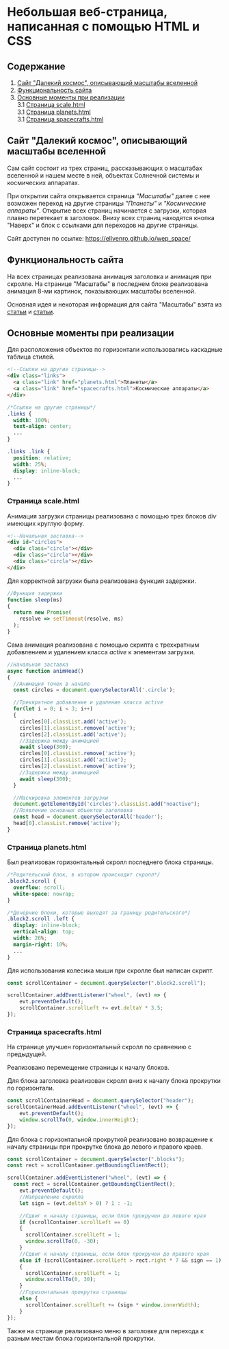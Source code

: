 # Небольшая веб-страница, написанная с помощью HTML и CSS

## Содержание

1. [Сайт "Далекий космос", описывающий масштабы вселенной](#сайт)
2. [Функциональность сайта](#функциональность)
3. [Основные моменты при реализации](#реализация)  
    3.1 [Страница scale.html](#scale)  
    3.1 [Страница planets.html](#planets)  
    3.1 [Страница spacecrafts.html](#spacecrafts)

<a name="сайт"></a>
## Сайт "Далекий космос", описывающий масштабы вселенной

Сам сайт состоит из трех страниц, рассказывающих о масштабах вселенной и нашем месте в ней, объектах Солнечной системы и космических аппаратах.

При открытии сайта открывается страница _"Масштабы"_ далее с нее возможен переход на другие страницы _"Планеты"_ и _"Космические аппараты"_. Открытие всех страниц начинается с загрузки, которая плавно перетекает в заголовок. Внизу всех страниц находятся кнопка "Наверх" и блок с ссылками для переходов на другие страницы.

Сайт доступен по ссылке: https://ellvenro.github.io/wep_space/

<a name="функциональность"></a>
## Функциональность сайта

На всех страницах реализована анимация заголовка и анимация при скролле. На странице "Масштабы" в последнем блоке реализована анимация 8-ми картинок, показывающих масштабы вселенной.

Основная идея и некоторая информация для сайта "Масштабы" взята из [статьи](https://zen.yandex.ru/media/id/61118a9e252a7425afc22df9/razmery-nashei-zemli-k-masshtabam-vselennoi-6117e93c74a4fa1687d0764e) и [статьи](https://mrvorchun.livejournal.com/3123909.html?noscroll).

<a name="реализация"></a>
## Основные моменты при реализации

Для расположения объектов по горизонтали использовались каскадные таблица стилей.

```html
<!--Ссылки на другие страницы-->
<div class="links">
  <a class="link" href="planets.html">Планеты</a>
  <a class="link" href="spacecrafts.html">Космические аппараты</a>
</div>
```

```CSS
/*Ссылки на другие страницы*/
.links {
  width: 100%;
  text-align: center;
  ...
}

.links .link {
  position: relative;
  width: 25%;
  display: inline-block;
  ...
}
```

<a name="scale"></a>
### Страница scale.html

Анимация загрузки страницы реализована с помощью трех блоков _div_ имеющих круглую форму.

```html
<!--Начальная заставка-->
<div id="circles">
  <div class="circle"></div>
  <div class="circle"></div>
  <div class="circle"></div>
</div>
```

Для корректной загрузки была реализована функция задержки.

```js
//Функция задержки
function sleep(ms)
{
  return new Promise(
    resolve => setTimeout(resolve, ms)
  );
}
```

Сама анимация реализована с помощью скрипта с трехкратным добавлением и удалением класса _active_ к элементам загрузки.

```js
//Начальная заставка
async function animHead()
{
  //Анимация точек в начале
  const circles = document.querySelectorAll('.circle');

  //Трехкратное добавление и удаление класса active
  for(let i = 0; i < 3; i++)
  {
    circles[0].classList.add('active');
    circles[1].classList.remove('active');
    circles[2].classList.add('active');
    //Задержка между анимацией
    await sleep(300);
    circles[0].classList.remove('active');
    circles[1].classList.add('active');
    circles[2].classList.remove('active');
    //Задержка между анимацией
    await sleep(300);
  }

  //Маскировка элементов загрузки
  document.getElementById('circles').classList.add("noactive");
  //Появление основных объектов заголовка
  const head = document.querySelectorAll('header');
  head[0].classList.remove('active');
}
```

<a name="planets"></a>
### Страница planets.html

Был реализован горизонтальный скролл последнего блока страницы.

```CSS
/*Родительский блок, в котором происходит скролл*/
.block2.scroll {
  overflow: scroll;
  white-space: nowrap;
}

/*Дочерние блоки, которые выходят за границу родительского*/
.block2.scroll .left {
  display: inline-block;
  vertical-align: top;
  width: 26%;
  margin-right: 10%;
  ...
}
```

Для использования колесика мыши при скролле был написан скрипт.

```js
const scrollContainer = document.querySelector(".block2.scroll");

scrollContainer.addEventListener("wheel", (evt) => {
    evt.preventDefault();
    scrollContainer.scrollLeft += evt.deltaY * 3.5;
});
```

<a name="spacecrafts"></a>
### Страница spacecrafts.html

На странице улучшен горизонтальный скролл по сравнению с предыдущей.

Реализовано перемещение страницы к началу блоков.

Для блока заголовка реализован скролл вниз к началу блока прокрутки по горизонтали.

```js
const scrollContainerHead = document.querySelector("header");
scrollContainerHead.addEventListener("wheel", (evt) => {
    evt.preventDefault();
    window.scrollTo(0, window.innerHeight);
});
```

Для блока с горизонтальной прокруткой реализовано возвращение к началу страницы при прокрутке блока до левого и правого краев.

```js
const scrollContainer = document.querySelector(".blocks");
const rect = scrollContainer.getBoundingClientRect();

scrollContainer.addEventListener("wheel", (evt) => {
  const rect = scrollContainer.getBoundingClientRect();
    evt.preventDefault();
    //Направление скролла
    let sign = (evt.deltaY > 0) ? 1 : -1;

    //Сдвиг к началу страницы, если блок прокручен до левого края
    if (scrollContainer.scrollLeft == 0)
    {
      scrollContainer.scrollLeft = 1;
      window.scrollTo(0, -30);
    }
    //Сдвиг к началу страницы, если блок прокручен до правого края
    else if (scrollContainer.scrollLeft > rect.right * 7 && sign == 1)
    {
      scrollContainer.scrollLeft = 1;
      window.scrollTo(0, 30);
    }
    //Горизонтальная прокрутка страницы
    else {
      scrollContainer.scrollLeft += (sign * window.innerWidth);
    }
});
```

Также на странице реализовано меню в заголовке для перехода к разным местам блока горизонтальной прокрутки.
